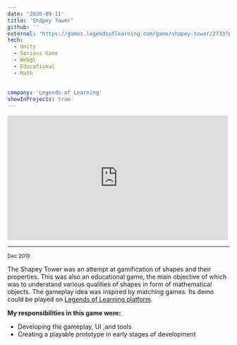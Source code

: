 ```yaml
---
date: '2020-09-11'
title: 'Shapey Tower'
github: ''
external: 'https://games.legendsoflearning.com/game/shapey-tower/2733?partner=legends-public&media=game'
tech:
  - Unity
  - Serious Game
  - Webgl
  - Educational
  - Math
  
  
company: 'Legends of Learning'
showInProjects: true
---
```


<iframe width="500" height="282" src="https://www.youtube.com/embed/zUUc8a1Q0O4" frameborder="0" allow=" clipboard-write; encrypted-media; gyroscope; picture-in-picture" allowfullscreen></iframe>

--- 
<small>Dec 2019</small>


The Shapey Tower was an attempt at gamification of shapes and their properties. This was also an educational game, the main objective of which was to understand various qualities of shapes in form of mathematical objects. The gameplay idea was inspired by matching games.
Its demo could be played on [Legends of Learning platform](https://games.legendsoflearning.com/game/shapey-tower/2733?partner=legends-public&media=game). 

**My responsibilities in this game were:**
- Developing the gameplay, UI ,and tools
- Creating a playable prototype in early stages of development
 